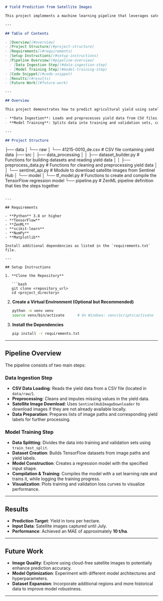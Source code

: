 ```markdown
# Yield Prediction from Satellite Images

This project implements a machine learning pipeline that leverages satellite images (captured until July) to predict crop yield in tons per hectare. The model achieves a Mean Absolute Error (MAE) of about **10 t/ha**. The pipeline is built using [ZenML](https://zenml.io/) for orchestrating the workflow and [TensorFlow](https://www.tensorflow.org/) for model development.

---

## Table of Contents

- [Overview](#overview)
- [Project Structure](#project-structure)
- [Requirements](#requirements)
- [Setup Instructions](#setup-instructions)
- [Pipeline Overview](#pipeline-overview)
  - [Data Ingestion Step](#data-ingestion-step)
  - [Model Training Step](#model-training-step)
- [Code Snippet](#code-snippet)
- [Results](#results)
- [Future Work](#future-work)

---

## Overview

This project demonstrates how to predict agricultural yield using satellite images. The pipeline performs the following tasks:

- **Data Ingestion**: Loads and preprocesses yield data from CSV files, downloads satellite images via the Sentinel Hub API, and prepares data for TensorFlow.
- **Model Training**: Splits data into training and validation sets, constructs and compiles a regression model, trains the model, and visualizes the training progress.

---

## Project Structure

```
├── data
│   └── raw
│       └── 41215-0010_de.csv      # CSV file containing yield data
├── src
│   ├── data_processing
│   │   ├── dataset_builder.py     # Functions for building datasets and reading yield data
│   │   ├── preprocess_data.py     # Functions for cleaning and preprocessing yield data
│   │   └── sentinel_api.py        # Module to download satellite images from Sentinel Hub
│   └── model
│       └── tf_model.py            # Functions to create and compile the TensorFlow regression model
└── pipeline.py                    # ZenML pipeline definition that ties the steps together
```

---

## Requirements

- **Python** 3.8 or higher
- **TensorFlow**
- **ZenML**
- **scikit-learn**
- **NumPy**
- **Matplotlib**

Install additional dependencies as listed in the `requirements.txt` file.

---

## Setup Instructions

1. **Clone the Repository**

   ```bash
   git clone <repository_url>
   cd <project_directory>
   ```

2. **Create a Virtual Environment (Optional but Recommended)**

   ```bash
   python -m venv venv
   source venv/bin/activate      # On Windows: venv\Scripts\activate
   ```

3. **Install the Dependencies**

   ```bash
   pip install -r requirements.txt
   ```

---

## Pipeline Overview

The pipeline consists of two main steps:

### Data Ingestion Step

- **CSV Data Loading**: Reads the yield data from a CSV file (located in `data/raw/`).
- **Preprocessing**: Cleans and imputes missing values in the yield data.
- **Satellite Image Download**: Uses `SentinelHubImageDownloader` to download images if they are not already available locally.
- **Data Preparation**: Prepares lists of image paths and corresponding yield labels for further processing.

### Model Training Step

- **Data Splitting**: Divides the data into training and validation sets using `train_test_split`.
- **Dataset Creation**: Builds TensorFlow datasets from image paths and yield labels.
- **Model Construction**: Creates a regression model with the specified input shape.
- **Compilation & Training**: Compiles the model with a set learning rate and trains it, while logging the training progress.
- **Visualization**: Plots training and validation loss curves to visualize performance.


---

## Results

- **Prediction Target**: Yield in tons per hectare.
- **Input Data**: Satellite images captured until July.
- **Performance**: Achieved an MAE of approximately **10 t/ha**.

---

## Future Work

- **Image Quality**: Explore using cloud-free satellite images to potentially enhance prediction accuracy.
- **Model Optimization**: Experiment with different model architectures and hyperparameters.
- **Dataset Expansion**: Incorporate additional regions and more historical data to improve model robustness.

---
